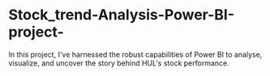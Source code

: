 # Stock_trend-Analysis-Power-BI-project-
In this project, I've harnessed the robust capabilities of Power BI to analyse, visualize, and uncover the story behind HUL's stock performance.

